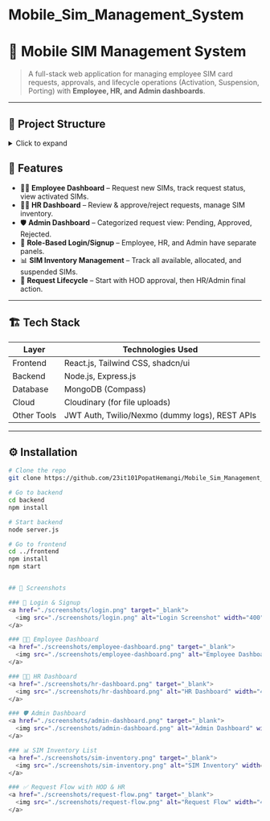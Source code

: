 # Mobile_Sim_Management_System

# 📱 Mobile SIM Management System  

> A full-stack web application for managing employee SIM card requests, approvals, and lifecycle operations (Activation, Suspension, Porting) with **Employee, HR, and Admin dashboards**.  

---
## 📂 Project Structure  

<details>
  <summary>Click to expand</summary>

Mobile_Sim_Management_System/
├── backend/
│ ├── server.js
│ ├── models/
│ ├── routes/
│ ├── controllers/
│ ├── middlewares/
│ ├── utils/
│ └── .env
│
├── frontend/
│ ├── src/
│ │ ├── components/
│ │ ├── pages/
│ │ ├── assets/
│ │ ├── services/
│ │ └── App.js
│ ├── public/
│ └── package.json
│
├── screenshots/
│ ├── login.png
│ ├── employee-dashboard.png
│ ├── hr-dashboard.png
│ ├── admin-dashboard.png
│ ├── sim-inventory.png
│ └── request-flow.png
│
├── README.md
├── package.json
└── package-lock.json



</details>



  
## 🚀 Features  

- 👨‍💼 **Employee Dashboard** – Request new SIMs, track request status, view activated SIMs.  
- 👩‍💼 **HR Dashboard** – Review & approve/reject requests, manage SIM inventory.  
- 🛡️ **Admin Dashboard** – Categorized request view: Pending, Approved, Rejected.  
- 🔑 **Role-Based Login/Signup** – Employee, HR, and Admin have separate panels.  
- 📊 **SIM Inventory Management** – Track all available, allocated, and suspended SIMs.  
- 📡 **Request Lifecycle** – Start with HOD approval, then HR/Admin final action.  

---

## 🏗️ Tech Stack  

| Layer       | Technologies Used |
|-------------|-------------------|
| Frontend    | React.js, Tailwind CSS, shadcn/ui |
| Backend     | Node.js, Express.js |
| Database    | MongoDB (Compass) |
| Cloud       | Cloudinary (for file uploads) |
| Other Tools | JWT Auth, Twilio/Nexmo (dummy logs), REST APIs |

---

## ⚙️ Installation  

```bash
# Clone the repo
git clone https://github.com/23it101PopatHemangi/Mobile_Sim_Management_System.git

# Go to backend
cd backend
npm install

# Start backend
node server.js

# Go to frontend
cd ../frontend
npm install
npm start


## 📸 Screenshots  

### 🔐 Login & Signup
<a href="./screenshots/login.png" target="_blank">
  <img src="./screenshots/login.png" alt="Login Screenshot" width="400"/>
</a>

### 👨‍💼 Employee Dashboard
<a href="./screenshots/employee-dashboard.png" target="_blank">
  <img src="./screenshots/employee-dashboard.png" alt="Employee Dashboard" width="400"/>
</a>

### 👩‍💼 HR Dashboard
<a href="./screenshots/hr-dashboard.png" target="_blank">
  <img src="./screenshots/hr-dashboard.png" alt="HR Dashboard" width="400"/>
</a>

### 🛡️ Admin Dashboard
<a href="./screenshots/admin-dashboard.png" target="_blank">
  <img src="./screenshots/admin-dashboard.png" alt="Admin Dashboard" width="400"/>
</a>

### 📊 SIM Inventory List
<a href="./screenshots/sim-inventory.png" target="_blank">
  <img src="./screenshots/sim-inventory.png" alt="SIM Inventory" width="400"/>
</a>

### ✅ Request Flow with HOD & HR
<a href="./screenshots/request-flow.png" target="_blank">
  <img src="./screenshots/request-flow.png" alt="Request Flow" width="400"/>
</a>

